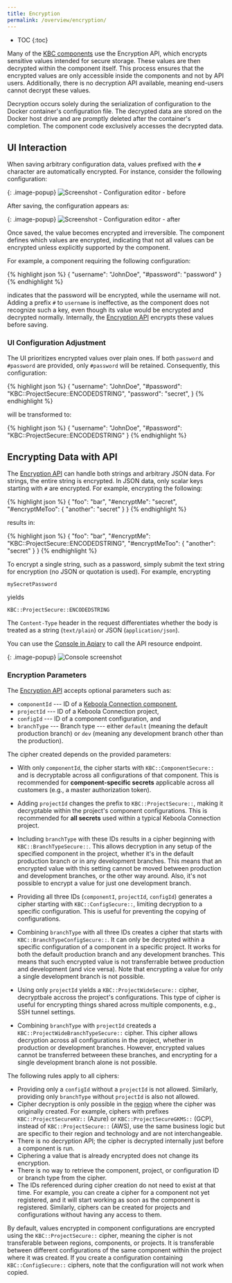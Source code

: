 ```yaml
---
title: Encryption
permalink: /overview/encryption/
---
```


* TOC
{:toc}

Many of the [KBC components](/overview/) use the Encryption API, which encrypts sensitive values
intended for secure storage. These values are then decrypted within the component itself. 
This process ensures that the encrypted values are only accessible inside the components and not
by API users. Additionally, there is no decryption API available, meaning end-users cannot decrypt
these values.

Decryption occurs solely during the serialization of configuration to the Docker container's 
configuration file. The decrypted data are stored on the Docker host drive and are promptly 
deleted after the container's completion. The component code exclusively accesses the decrypted data.

## UI Interaction
When saving arbitrary configuration data, values prefixed with the `#` character are automatically encrypted.
For instance, consider the following configuration:

{: .image-popup}
![Screenshot - Configuration editor - before](/overview/encryption-1.png)

After saving, the configuration appears as:

{: .image-popup}
![Screenshot - Configuration editor - after](/overview/encryption-2.png)

Once saved, the value becomes encrypted and irreversible. The component defines which values are
encrypted, indicating that not all values can be encrypted unless explicitly supported by the component.

For example, a component requiring the following configuration:

{% highlight json %}
{
    "username": "JohnDoe",
    "#password": "password"
}
{% endhighlight %}

indicates that the password will be encrypted, while the username will not. Adding a
prefix `#` to `username` is ineffective, as the component does not recognize such a key,
even though its value would be encrypted and decrypted normally. Internally, the
[Encryption API](#encrypting-data-with-api) encrypts these values before saving.

### UI Configuration Adjustment
The UI prioritizes encrypted values over plain ones. If both `password` and `#password` are provided, only `#password` will be retained.
Consequently, this configuration:

{% highlight json %}
{
    "username": "JohnDoe",
    "#password": "KBC::ProjectSecure::ENCODEDSTRING",
    "password": "secret",
}
{% endhighlight %}

will be transformed to:

{% highlight json %}
{
    "username": "JohnDoe",
    "#password": "KBC::ProjectSecure::ENCODEDSTRING"
}
{% endhighlight %}

## Encrypting Data with API
The [Encryption API](https://keboolaencryption.docs.apiary.io/#reference/encrypt/encryption/encrypt-data) can handle
both strings and arbitrary JSON data. For strings, the entire string is encrypted. In JSON data,
only scalar keys starting with `#` are encrypted. For example, encrypting the following:

{% highlight json %}
{
    "foo": "bar",
    "#encryptMe": "secret",
    "#encryptMeToo": {
        "another": "secret"
    }
}
{% endhighlight %}

results in:

{% highlight json %}
{
    "foo": "bar",
    "#encryptMe": "KBC::ProjectSecure::ENCODEDSTRING",
    "#encryptMeToo": {
        "another": "secret"
    }
}
{% endhighlight %}

To encrypt a single string, such as a password, simply submit the text string for encryption
(no JSON or quotation is used). For example, encrypting

    mySecretPassword

yields

    KBC::ProjectSecure::ENCODEDSTRING

The `Content-Type` header in the request differentiates whether the body is treated as a string (`text/plain`) or JSON (`application/json`).

You can use the [Console in Apiary](https://keboolaencryption.docs.apiary.io/#reference/encrypt/encryption/encrypt-data?console=1) to
call the API resource endpoint.

{: .image-popup}
![Console screenshot](/overview/encryption-console.png)

### Encryption Parameters
The [Encryption API](https://keboolaencryption.docs.apiary.io/#reference/encrypt/encryption/encrypt-data)
accepts optional parameters such as:

- `componentId` --- ID of a [Keboola Connection component](/extend/component/tutorial/#creating-a-component),
- `projectId` --- ID of a Keboola Connection project,
- `configId` --- ID of a component configuration, and
- `branchType` --- Branch type --- either `default` (meaning the default production branch) or `dev` (meaning any development branch other than the production).

The cipher created depends on the provided parameters:

- With only `componentId`, the cipher starts with `KBC::ComponentSecure::` and is decryptable
across all configurations of that component. This is recommended for **component-specific secrets** 
applicable across all customers (e.g., a master authorization token).

- Adding `projectId` changes the prefix to `KBC::ProjectSecure::`, making it decryptable within
the project's component configurations. This is recommended for **all secrets** 
used within a typical Keboola Connection project.

- Including `branchType` with these IDs results in a cipher beginning with `KBC::BranchTypeSecure::`.
This allows decryption in any setup of the specified component in the project, whether it's in the default production branch or in any
development branches. This means that an encrypted value with this setting cannot be moved between production and development branches,
or the other way around. Also, it's not possible to encrypt a value for just one development branch.

- Providing all three IDs (`componentI`, `projectId`, `configId`) generates a cipher starting with
`KBC::ConfigSecure::`, limiting decryption to a specific configuration. This is useful for preventing the copying of configurations.

- Combining `branchType` with all three IDs creates a cipher that starts with `KBC::BranchTypeConfigSecure::`. It can only be decrypted
within a specific configuration of a component in a specific project. It works for both the default production branch and any 
development branches. This means that such encrypted value is not transferrable betwee production and development (and vice versa).
Note that encrypting a value for only a single development branch is not possible.

- Using only `projectId` yields a `KBC::ProjectWideSecure::` cipher, decryptbale accross the project's configurations.
This type of cipher is useful for encrypting things shared across multiple components, e.g., SSH tunnel settings.

- Combining `branchType` with `projectId` createds a `KBC::ProjectWideBranchTypeSecure::` cipher. This cipher allows
decryption across all configurations in the project, whether in production or development branches. However, encrypted values
cannot be transferred betweeen these branches, and encrypting for a single development branch alone is not possible. 

The following rules apply to all ciphers:

- Providing only a `configId` without a `projectId` is not allowed. Similarly, providing only `branchType` without `projectId` is also not allowed.
- Cipher decryption is only possible in the [region](/overview/api/#regions-and-endpoints) where the cipher was originally created. For example, ciphers with prefixes `KBC::ProjectSecureKV::` (Azure) or `KBC::ProjectSecureGKMS::` (GCP), instead of `KBC::ProjectSecure::` (AWS), use the same business logic but are specific to their region and technology and are not interchangeable.
- There is no decryption API; the cipher is decrypted internally just before a component is run.
- Ciphering a value that is already encrypted does not change its encryption.
- There is no way to retrieve the component, project, or configuration ID or branch type from the cipher.
- The IDs referenced during cipher creation do not need to exist at that time. For example, you can create a cipher for a component not yet registered, and it will start working as soon as the component is registered. Similarly, ciphers can be created for projects and configurations without having any access to them.

By default, values encrypted in component configurations are encrypted using the `KBC::ProjectSecure::` cipher, meaning
the cipher is not transferable between regions, components, or projects. It is transferable between 
different configurations of the same component within the project where it was created. If you create a configuration containing `KBC::ConfigSecure::` ciphers, 
note that the configuration will not work when copied.
